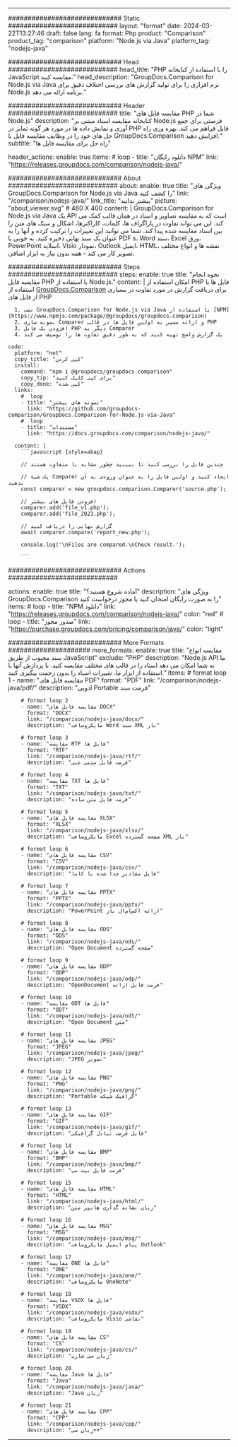 
---
############################# Static ############################
layout: "format"
date:  2024-03-22T13:27:46
draft: false
lang: fa
format: Php
product: "Comparison"
product_tag: "comparison"
platform: "Node.js via Java"
platform_tag: "nodejs-java"

############################# Head ############################
head_title: "PHP را با استفاده از کتابخانه JavaScript مقایسه کنید."
head_description: "GroupDocs.Comparison for Node.js via Java نرم افزاری را برای تولید گزارش های بررسی اختلاف دقیق برای Node.js برنامه ارائه می دهد."

############################# Header ############################
title: "مقایسه فایل های PHP شما در Node.js" 
description: "کتابخانه مقایسه اسناد مبتنی بر Node.js فرصتی برای جمع آوری و نمایش داده ها در مورد هر گونه تمایز در PHP فایل فراهم می کند. بهره وری راه حل های خود را در وظایف مقایسه فایل با GroupDocs.Comparison افزایش دهید."
subtitle: "راه حل برای مقایسه فایل ها" 

header_actions:
  enable: true
  items:
    #  loop
    - title: "دانلود رایگان NPM"
      link: "https://releases.groupdocs.com/comparison/nodejs-java/"
      
############################# About ############################
about:
    enable: true
    title: "ویژگی های GroupDocs.Comparison for Node.js via Java را کشف کنید"
    link: "/comparison/nodejs-java/"
    link_title: "بیشتر بدانید"
    picture: "about_viewer.svg" # 480 X 400
    content: |
       GroupDocs.Comparison for Node.js via Java یک API است که به مقایسه تصاویر و اسناد در همان قالب کمک می کند. این می تواند تفاوت در پاراگراف ها، کلمات، کاراکترها، اشکال و سبک های متن را بین اسناد مقایسه شده پیدا کند. شما می توانید این تغییرات را ترکیب کرده و آنها را به عنوان یک سند نهایی ذخیره کنید. به خوبی با PDF s، Word سند، Excel ورق، PowerPoint اسلاید، Visio نمودار، Outlook ایمیل، HTML، نقشه ها و انواع مختلف تصویر کار می کند - همه بدون نیاز به ابزار اضافی.

############################# Steps ############################
steps:
    enable: true
    title: "نحوه انجام مقایسه فایل PHP با استفاده از Node.js."
    content: |
      امکان استفاده از PHP فایل ها با استفاده از [GroupDocs.Comparison](https://products.groupdocs.com/comparison/nodejs-java/) برای دریافت گزارش در مورد تفاوت در بسیاری از فایل های PHP
      
      1. نصب GroupDocs.Comparison for Node.js via Java با استفاده از [NPM](https://www.npmjs.com/package/@groupdocs/groupdocs.comparison)
      2. نمونه سازی Comparer و ارائه مسیر به اولین فایل ها در قالب PHP
      3. افزودن یک فایل PHP دیگر به Comparer
      4. یک گزارش واضح تهیه کنید که به طور دقیق تفاوت ها را توصیف می کند
   
    code:
      platform: "net"
      copy_title: "کپی کردن"
      install:
        command: "npm i @groupdocs/groupdocs.comparison"
        copy_tip: "برای کپی کلیک کنید"
        copy_done: "کپی شده"
      links:
        #  loop
        - title: "نمونه های بیشتر"
          link: "https://github.com/groupdocs-comparison/GroupDocs.Comparison-for-Node.js-via-Java"
        #  loop
        - title: "مستندات"
          link: "https://docs.groupdocs.com/comparison/nodejs-java/"
          
      content: |
        ```javascript {style=abap}

        // چندین فایل را بررسی کنید تا ببینید چطور مشابه یا متفاوت هستند

        // یک شیء Comparer ایجاد کنید و اولین فایل را به عنوان ورودی به آن بدهید
        const comparer = new groupdocs.comparison.Comparer('source.php');

        // افزودن فایل های بیشتر
        comparer.add('file_v1.php');
        comparer.add('file_2023.php');

        // گزارش نهایی را دریافت کنید
        await comparer.compare('report_new.php');

        console.log('\nFiles are compared.\nCheck result.');

        ```            

############################# Actions ############################

actions:
  enable: true
  title: "آماده شروع هستید؟"
  description: "ویژگی های GroupDocs.Comparison را به صورت رایگان امتحان کنید یا مجوز درخواست کنید"
  items:
    #  loop
    - title: "NPM دانلود"
      link: "https://releases.groupdocs.com/comparison/nodejs-java/"
      color: "red"
        #  loop
    - title: "صدور مجوز"
      link: "https://purchase.groupdocs.com/pricing/comparison/java/"
      color: "light"


############################# More Formats #####################
more_formats:
    enable: true
    title: "مقایسه انواع سند محبوب از طریق JavaScript"
    exclude: "PHP"
    description: "Node.js API ما به شما امکان می دهد اسناد را در قالب های مختلف مقایسه کنید. با پردازش آنها با استفاده از ابزار ما، تغییرات اسناد را بدون زحمت پیگیری کنید."
    items: 
        # format loop 1
        - name: "مقایسه فایل های PDF"
          format: "PDF"
          link: "/comparison/nodejs-java/pdf/"
          description: "ادوبی Portable فرمت سند"

        # format loop 2
        - name: "مقایسه فایل های DOCX"
          format: "DOCX"
          link: "/comparison/nodejs-java/docx/"
          description: "مایکروسافت Word سند XML باز"

        # format loop 3
        - name: "مقایسه RTF فایل ها"
          format: "RTF"
          link: "/comparison/nodejs-java/rtf/"
          description: "فرمت فایل متنی غنی"

        # format loop 4
        - name: "مقایسه TXT فایل ها"
          format: "TXT"
          link: "/comparison/nodejs-java/txt/"
          description: "فرمت فایل متن ساده"

        # format loop 5
        - name: "مقایسه فایل های XLSX"
          format: "XLSX"
          link: "/comparison/nodejs-java/xlsx/"
          description: "مایکروسافت Excel صفحه گسترده XML باز"

        # format loop 6
        - name: "مقایسه فایل های CSV"
          format: "CSV"
          link: "/comparison/nodejs-java/csv/"
          description: "فایل مقادیر جدا شده با کاما"

        # format loop 7
        - name: "مقایسه فایل های PPTX"
          format: "PPTX"
          link: "/comparison/nodejs-java/pptx/"
          description: "PowerPoint ارائه اکس‌ام‌ال باز"

        # format loop 8
        - name: "مقایسه فایل های ODS"
          format: "ODS"
          link: "/comparison/nodejs-java/ods/"
          description: "Open Document صفحه گسترده"

        # format loop 9
        - name: "مقایسه فایل های ODP"
          format: "ODP"
          link: "/comparison/nodejs-java/odp/"
          description: "OpenDocument فرمت فایل ارائه"

        # format loop 10
        - name: "مقایسه ODT فایل ها"
          format: "ODT"
          link: "/comparison/nodejs-java/odt/"
          description: "Open Document متن"

        # format loop 11
        - name: "مقایسه فایل های JPEG"
          format: "JPEG"
          link: "/comparison/nodejs-java/jpeg/"
          description: "JPEG تصویر"

        # format loop 12
        - name: "مقایسه فایل های PNG"
          format: "PNG"
          link: "/comparison/nodejs-java/png/"
          description: "Portable گرافیک شبکه"

        # format loop 13
        - name: "مقایسه فایل های GIF"
          format: "GIF"
          link: "/comparison/nodejs-java/gif/"
          description: "فایل فرمت تبادل گرافیکی"

        # format loop 14
        - name: "مقایسه فایل های BMP"
          format: "BMP"
          link: "/comparison/nodejs-java/bmp/"
          description: "فرمت فایل بیت مپ"

        # format loop 15
        - name: "مقایسه فایل های HTML"
          format: "HTML"
          link: "/comparison/nodejs-java/html/"
          description: "زبان نشانه گذاری هایپر متن"

        # format loop 16
        - name: "مقایسه فایل های MSG"
          format: "MSG"
          link: "/comparison/nodejs-java/msg/"
          description: "پیام ایمیل مایکروسافت Outlook"

        # format loop 17
        - name: "مقایسه ONE فایل ها"
          format: "ONE"
          link: "/comparison/nodejs-java/one/"
          description: "مایکروسافت OneNote"

        # format loop 18
        - name: "مقایسه VSDX فایل ها"
          format: "VSDX"
          link: "/comparison/nodejs-java/vsdx/"
          description: "مایکروسافت Visio نقاشی"

        # format loop 19
        - name: "مقایسه فایل های CS"
          format: "CS"
          link: "/comparison/nodejs-java/cs/"
          description: "زبان سی شارپ"

        # format loop 20
        - name: "مقایسه Java فایل ها"
          format: "Java"
          link: "/comparison/nodejs-java/java/"
          description: "Java زبان"
          
        # format loop 21
        - name: "مقایسه فایل های CPP"
          format: "CPP"
          link: "/comparison/nodejs-java/cpp/"
          description: "زبان سی++"
---